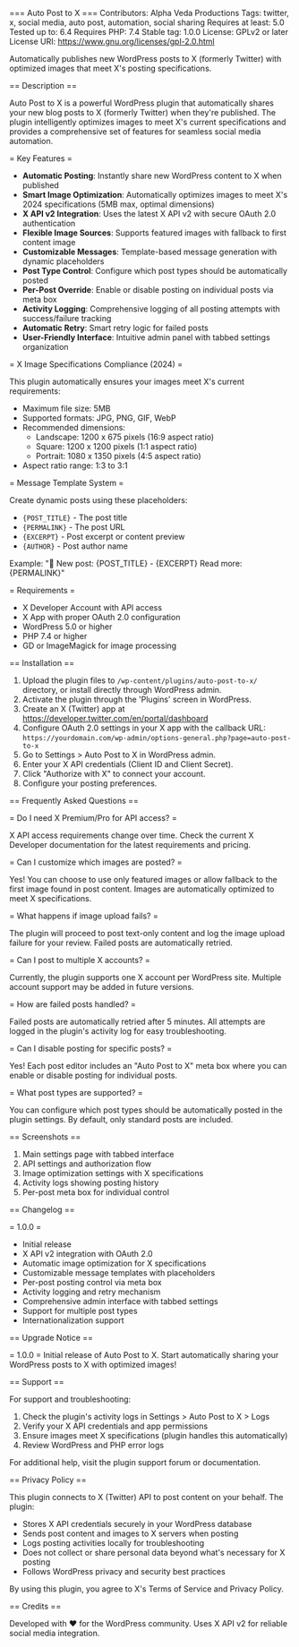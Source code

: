 === Auto Post to X ===
Contributors: Alpha Veda Productions
Tags: twitter, x, social media, auto post, automation, social sharing
Requires at least: 5.0
Tested up to: 6.4
Requires PHP: 7.4
Stable tag: 1.0.0
License: GPLv2 or later
License URI: https://www.gnu.org/licenses/gpl-2.0.html

Automatically publishes new WordPress posts to X (formerly Twitter) with optimized images that meet X's posting specifications.

== Description ==

Auto Post to X is a powerful WordPress plugin that automatically shares your new blog posts to X (formerly Twitter) when they're published. The plugin intelligently optimizes images to meet X's current specifications and provides a comprehensive set of features for seamless social media automation.

= Key Features =

* **Automatic Posting**: Instantly share new WordPress content to X when published
* **Smart Image Optimization**: Automatically optimizes images to meet X's 2024 specifications (5MB max, optimal dimensions)
* **X API v2 Integration**: Uses the latest X API v2 with secure OAuth 2.0 authentication
* **Flexible Image Sources**: Supports featured images with fallback to first content image
* **Customizable Messages**: Template-based message generation with dynamic placeholders
* **Post Type Control**: Configure which post types should be automatically posted
* **Per-Post Override**: Enable or disable posting on individual posts via meta box
* **Activity Logging**: Comprehensive logging of all posting attempts with success/failure tracking
* **Automatic Retry**: Smart retry logic for failed posts
* **User-Friendly Interface**: Intuitive admin panel with tabbed settings organization

= X Image Specifications Compliance (2024) =

This plugin automatically ensures your images meet X's current requirements:

* Maximum file size: 5MB
* Supported formats: JPG, PNG, GIF, WebP
* Recommended dimensions:
  * Landscape: 1200 x 675 pixels (16:9 aspect ratio)
  * Square: 1200 x 1200 pixels (1:1 aspect ratio) 
  * Portrait: 1080 x 1350 pixels (4:5 aspect ratio)
* Aspect ratio range: 1:3 to 3:1

= Message Template System =

Create dynamic posts using these placeholders:

* `{POST_TITLE}` - The post title
* `{PERMALINK}` - The post URL
* `{EXCERPT}` - Post excerpt or content preview
* `{AUTHOR}` - Post author name

Example: "🚀 New post: {POST_TITLE} - {EXCERPT} Read more: {PERMALINK}"

= Requirements =

* X Developer Account with API access
* X App with proper OAuth 2.0 configuration
* WordPress 5.0 or higher
* PHP 7.4 or higher
* GD or ImageMagick for image processing

== Installation ==

1. Upload the plugin files to `/wp-content/plugins/auto-post-to-x/` directory, or install directly through WordPress admin.
2. Activate the plugin through the 'Plugins' screen in WordPress.
3. Create an X (Twitter) app at https://developer.twitter.com/en/portal/dashboard
4. Configure OAuth 2.0 settings in your X app with the callback URL: `https://yourdomain.com/wp-admin/options-general.php?page=auto-post-to-x`
5. Go to Settings > Auto Post to X in WordPress admin.
6. Enter your X API credentials (Client ID and Client Secret).
7. Click "Authorize with X" to connect your account.
8. Configure your posting preferences.

== Frequently Asked Questions ==

= Do I need X Premium/Pro for API access? =

X API access requirements change over time. Check the current X Developer documentation for the latest requirements and pricing.

= Can I customize which images are posted? =

Yes! You can choose to use only featured images or allow fallback to the first image found in post content. Images are automatically optimized to meet X specifications.

= What happens if image upload fails? =

The plugin will proceed to post text-only content and log the image upload failure for your review. Failed posts are automatically retried.

= Can I post to multiple X accounts? =

Currently, the plugin supports one X account per WordPress site. Multiple account support may be added in future versions.

= How are failed posts handled? =

Failed posts are automatically retried after 5 minutes. All attempts are logged in the plugin's activity log for easy troubleshooting.

= Can I disable posting for specific posts? =

Yes! Each post editor includes an "Auto Post to X" meta box where you can enable or disable posting for individual posts.

= What post types are supported? =

You can configure which post types should be automatically posted in the plugin settings. By default, only standard posts are included.

== Screenshots ==

1. Main settings page with tabbed interface
2. API settings and authorization flow
3. Image optimization settings with X specifications
4. Activity logs showing posting history
5. Per-post meta box for individual control

== Changelog ==

= 1.0.0 =
* Initial release
* X API v2 integration with OAuth 2.0
* Automatic image optimization for X specifications
* Customizable message templates with placeholders
* Per-post posting control via meta box
* Activity logging and retry mechanism
* Comprehensive admin interface with tabbed settings
* Support for multiple post types
* Internationalization support

== Upgrade Notice ==

= 1.0.0 =
Initial release of Auto Post to X. Start automatically sharing your WordPress posts to X with optimized images!

== Support ==

For support and troubleshooting:

1. Check the plugin's activity logs in Settings > Auto Post to X > Logs
2. Verify your X API credentials and app permissions
3. Ensure images meet X specifications (plugin handles this automatically)
4. Review WordPress and PHP error logs

For additional help, visit the plugin support forum or documentation.

== Privacy Policy ==

This plugin connects to X (Twitter) API to post content on your behalf. The plugin:

* Stores X API credentials securely in your WordPress database
* Sends post content and images to X servers when posting
* Logs posting activities locally for troubleshooting
* Does not collect or share personal data beyond what's necessary for X posting
* Follows WordPress privacy and security best practices

By using this plugin, you agree to X's Terms of Service and Privacy Policy.

== Credits ==

Developed with ❤️ for the WordPress community. Uses X API v2 for reliable social media integration. 
